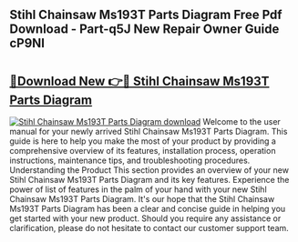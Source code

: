 ## Stihl Chainsaw Ms193T Parts Diagram Free Pdf Download - Part-q5J New Repair Owner Guide cP9NI

# <h2><a href="http://dfu956w.blite.top/?on=Stihl+Chainsaw+Ms193T+Parts+Diagram">🔗Download New 👉🔴 Stihl Chainsaw Ms193T Parts Diagram</a></h2>

[![Stihl Chainsaw Ms193T Parts Diagram download](https://i.imgur.com/lujVjoI.png)](http://dfu956w.blite.top/?on=Stihl+Chainsaw+Ms193T+Parts+Diagram)
Welcome to the user manual for your newly arrived Stihl Chainsaw Ms193T Parts Diagram. This guide is here to help you make the most of your product by providing a comprehensive overview of its features, installation process, operation instructions, maintenance tips, and troubleshooting procedures. Understanding the Product This section provides an overview of your new Stihl Chainsaw Ms193T Parts Diagram and its key features. Experience the power of list of features in the palm of your hand with your new Stihl Chainsaw Ms193T Parts Diagram. It's our hope that the Stihl Chainsaw Ms193T Parts Diagram has been a clear and concise guide in helping you get started with your new product. Should you require any assistance or clarification, please do not hesitate to contact our customer support team.

